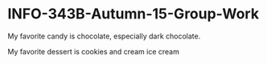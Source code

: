 # INFO-343B-Autumn-15-Group-Work

My favorite candy is chocolate, especially dark chocolate.

My favorite dessert is cookies and cream ice cream


